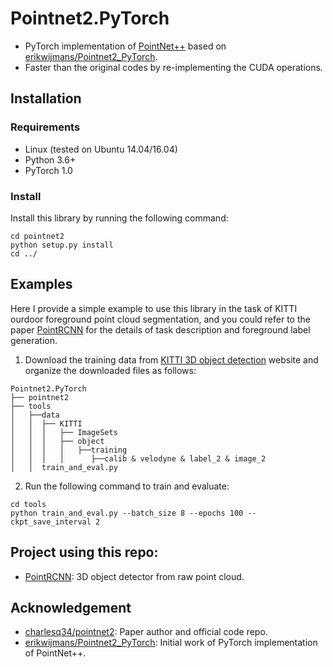 # Pointnet2.PyTorch

* PyTorch implementation of [PointNet++](https://arxiv.org/abs/1706.02413) based
  on [erikwijmans/Pointnet2_PyTorch](https://github.com/erikwijmans/Pointnet2_PyTorch).
* Faster than the original codes by re-implementing the CUDA operations.

## Installation

### Requirements

* Linux (tested on Ubuntu 14.04/16.04)
* Python 3.6+
* PyTorch 1.0

### Install

Install this library by running the following command:

```shell
cd pointnet2
python setup.py install
cd ../
```

## Examples

Here I provide a simple example to use this library in the task of KITTI ourdoor foreground point cloud segmentation,
and you could refer to the paper [PointRCNN](https://arxiv.org/abs/1812.04244) for the details of task description and
foreground label generation.

1. Download the training data
   from [KITTI 3D object detection](http://www.cvlibs.net/datasets/kitti/eval_object.php?obj_benchmark=3d) website and
   organize the downloaded files as follows:

```
Pointnet2.PyTorch
├── pointnet2
├── tools
│   ├──data
│   │  ├── KITTI
│   │  │   ├── ImageSets
│   │  │   ├── object
│   │  │   │   ├──training
│   │  │   │      ├──calib & velodyne & label_2 & image_2
│   │  train_and_eval.py
```

2. Run the following command to train and evaluate:

```shell
cd tools
python train_and_eval.py --batch_size 8 --epochs 100 --ckpt_save_interval 2 
```

## Project using this repo:

* [PointRCNN](https://github.com/sshaoshuai/PointRCNN): 3D object detector from raw point cloud.

## Acknowledgement

* [charlesq34/pointnet2](https://github.com/charlesq34/pointnet2): Paper author and official code repo.
* [erikwijmans/Pointnet2_PyTorch](https://github.com/erikwijmans/Pointnet2_PyTorch): Initial work of PyTorch
  implementation of PointNet++. 
